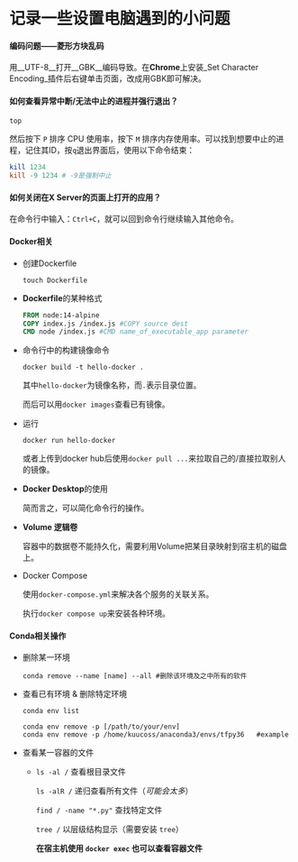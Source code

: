 # 记录一些设置电脑遇到的小问题 #



#### 编码问题——菱形方块乱码 ####

用__UTF-8__打开__GBK__编码导致。在**Chrome**上安装_Set Character Encoding_插件后右键单击页面，改成用GBK即可解决。

#### 如何查看异常中断/无法中止的进程并强行退出？ ####

```powershell
top
```

然后按下 `P` 排序 CPU 使用率，按下 `M` 排序内存使用率。可以找到想要中止的进程，记住其ID，按`q`退出界面后，使用以下命令结束：

```powershell
kill 1234
kill -9 1234 # -9是强制中止
```

#### 如何关闭在X Server的页面上打开的应用？ ####

在命令行中输入：`Ctrl+C`，就可以回到命令行继续输入其他命令。

#### Docker相关 ####

- 创建Dockerfile

  ```
  touch Dockerfile
  ```

- **Dockerfile**的某种格式

  ```dockerfile
  FROM node:14-alpine
  COPY index.js /index.js #COPY source dest
  CMD node /index.js #CMD name_of_executable_app parameter
  ```

- 命令行中的构建镜像命令

  ```
  docker build -t hello-docker .
  ```

  其中`hello-docker`为镜像名称，而`.`表示目录位置。

  而后可以用`docker images`查看已有镜像。

- 运行

  `docker run hello-docker`

  或者上传到docker hub后使用`docker pull ...`来拉取自己的/直接拉取别人的镜像。

- **Docker Desktop**的使用

  简而言之，可以简化命令行的操作。

- **Volume 逻辑卷**

  容器中的数据卷不能持久化，需要利用Volume把某目录映射到宿主机的磁盘上。

- Docker Compose

  使用`docker-compose.yml`来解决各个服务的关联关系。

  执行`docker compose up`来安装各种环境。

#### Conda相关操作 ####

- 删除某一环境

  ```
  conda remove --name [name] --all #删除该环境及之中所有的软件
  ```

- 查看已有环境 & 删除特定环境

  ```
  conda env list
   
  conda env remove -p [/path/to/your/env]
  conda env remove -p /home/kuucoss/anaconda3/envs/tfpy36   #example
  ```

- 查看某一容器的文件

  - `ls -al /` 查看根目录文件

    `ls -alR /` 递归查看所有文件（_可能会太多_）

    `find / -name "*.py"` 查找特定文件

    `tree /` 以层级结构显示（需要安装 `tree`）

    **在宿主机使用 `docker exec` 也可以查看容器文件**